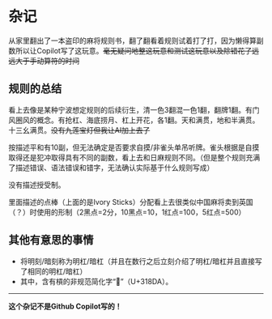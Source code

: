 # 杂记

从家里翻出了一本盗印的麻将规则书，翻了翻看着规则试着打了打，因为懒得算副数所以让Copilot写了这玩意。~~毫无疑问地整这玩意和测试这玩意以及除错花了远远大于手动算符的时间~~

## 规则的总结

看上去像是某种宁波想定规则的后续衍生，清一色3翻混一色1翻，翻牌1翻。有门风圈风的概念。有抢杠、海底捞月、杠上开花，各1翻。天和满贯，地和半满贯。十三幺满贯。~~没有九莲宝灯但我让AI加上去了~~

按描述平和有10副，但无法确定是否要求自摸/非雀头单吊听牌。雀头根据是自摸取得还是犯冲取得具有不同的副数，看上去和日麻规则不同。（但是整个规则充满了描述错误、语法错误和错字，无法确认实际基于什么规则写成）

没有描述授受制。

里面描述的点棒（上面的是Ivory Sticks）分配看上去很类似中国麻将卖到英国（？）时使用的形制（2黑点=2分，10黑点=10，1红点=100，5红点=500）

## 其他有意思的事情
* 将明刻/暗刻称为明杠/暗杠（并且在数行之后立刻介绍了明杠/暗杠并且直接写了相同的明杠/暗杠）
* 其中，含有槓的非规范简化字“𱣚”（U+318DA）。

---

**这个杂记不是Github Copilot写的！**
